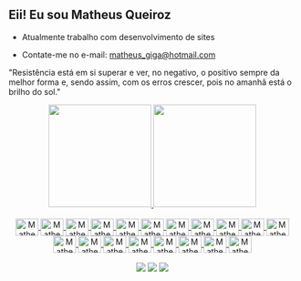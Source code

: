 ## Eii! Eu sou Matheus Queiroz

- Atualmente trabalho com desenvolvimento de sites

- Contate-me no e-mail: matheus_giga@hotmail.com

"Resistência está em si superar e ver, no negativo, o positivo sempre da melhor forma e, sendo assim, com os erros crescer, pois no amanhã está o brilho do sol."

<div align="center">
  <a href="https://github.com/matheusqueiroz92">
  <img height="180em" src="https://github-readme-stats.vercel.app/api?username=matheusqueiroz92&show_icons=true&theme=dark&include_all_commits=true&count_private=true"/>
  <img height="180em" src="https://github-readme-stats.vercel.app/api/top-langs/?username=matheusqueiroz92&layout=compact&langs_count=7&theme=dark"/>
</div>

<div style="display: inline_block" align="center"><br>
  <img  align="center" alt="Matheus-HTML" height="30" width="40" src="https://skillicons.dev/icons?i=html" />
  <img  align="center" alt="Matheus-CSS" height="30" width="40" src="https://skillicons.dev/icons?i=css" />
  <img  align="center" alt="Matheus-JavaScript" height="30" width="40" src="https://skillicons.dev/icons?i=js" />
  <img  align="center" alt="Matheus-TypeScript" height="30" width="40" src="https://skillicons.dev/icons?i=ts" />
  <img  align="center" alt="Matheus-React" height="30" width="40" src="https://skillicons.dev/icons?i=react" />
  <img  align="center" alt="Matheus-Redux" height="30" width="40" src="https://skillicons.dev/icons?i=redux" />
  <img  align="center" alt="Matheus-NodeJS" height="30" width="40" src="https://skillicons.dev/icons?i=nodejs" />
  <img  align="center" alt="Matheus-NextJs" height="30" width="40" src="https://skillicons.dev/icons?i=nextjs" />
  <img  align="center" alt="Matheus-Jest" height="30" width="40" src="https://cdn.jsdelivr.net/gh/devicons/devicon/icons/jest/jest-plain.svg">
  <img  align="center" alt="Matheus-Docker" height="30" width="40" src="https://skillicons.dev/icons?i=docker" />
  <img  align="center" alt="Matheus-MySQL" height="30" width="40" src="https://skillicons.dev/icons?i=mysql" />
  <img  align="center" alt="Matheus-MongoDB" height="30" width="40" src="https://skillicons.dev/icons?i=mongodb" />
  <img  align="center" alt="Matheus-Sequelize" height="30" width="40" src="https://skillicons.dev/icons?i=sequelize" />
  <img  align="center" alt="Matheus-VSCode" height="30" width="40" src="https://skillicons.dev/icons?i=vscode" />
  <img  align="center" alt="Matheus-Git" height="30" width="40" src="https://skillicons.dev/icons?i=git" />
  <img  align="center" alt="Matheus-GitHub" height="30" width="40" src="https://skillicons.dev/icons?i=github" />
  <img  align="center" alt="Matheus-WordPress" height="30" width="40" src="https://skillicons.dev/icons?i=wordpress" />
  <img  align="center" alt="Matheus-Linux" height="30" width="40" src="https://skillicons.dev/icons?i=linux" />
  <img  align="center" alt="Matheus-Arduino" height="30" width="40" src="https://skillicons.dev/icons?i=arduino" />          
  <!--<img  align="center" alt="Matheus-Python" height="30" width="40" src="https://skillicons.dev/icons?i=python" />-->
</div>
  <br>
<div align="center">
  <a href="https://instagram.com/matheusgiga" target="_blank"><img src="https://img.shields.io/badge/-Instagram-%23E4405F?style=for-the-badge&logo=instagram&logoColor=white" target="_blank"></a>
  <a href = "mailto:matheusqueiroz@hotmail.com"><img src="https://img.shields.io/badge/-Mail-%23333?style=for-the-badge&logo=gmail&logoColor=white" target="_blank"></a>
  <a href="https://www.linkedin.com/in/matheus-queiroz-dev-web/" target="_blank"><img src="https://img.shields.io/badge/-LinkedIn-%230077B5?style=for-the-badge&logo=linkedin&logoColor=white" target="_blank"></a> 
</div>
